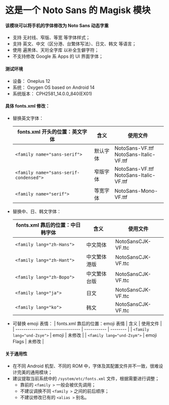 # 这是一个 Noto Sans 的 Magisk 模块

#### 该模块可以将手机的字体修改为 Noto Sans 动态字重

- 支持 无衬线、窄版、等宽 等字体样式；
- 支持 英文、中文（区分港、台繁体写法）、日文、韩文 等语言；
- 使用 遍黑体、天珩全字库 以补全生僻字符；
- 不支持修改 Google 系 Apps 的 UI 界面字体；



#### 测试环境

- 设备： Oneplus 12
- 系统： Oxygen OS based on Android 14
- 系统版本： CPH2581_14.0.0_840(EX01)



#### 具体 fonts.xml 修改：

- 替换英文字体：

  | fonts.xml 开头的位置：英文字体         | 含义     | 使用文件                                   |
  | -------------------------------------- | -------- | ------------------------------------------ |
  | `<family name="sans-serif">`           | 默认字体 | NotoSans-VF.ttf<br/>NotoSans-Italic-VF.ttf |
  | `<family name="sans-serif-condensed">` | 窄版字体 | NotoSans-VF.ttf<br/>NotoSans-Italic-VF.ttf |
  | `<family name="serif">`                | 等宽字体 | NotoSans-Mono-VF.ttf                       |

- 替换中、日、韩文字体：

  | fonts.xml 靠后的位置：中日韩字体 | 含义         | 使用文件           |
  | -------------------------------- | ------------ | ------------------ |
  | `<family lang="zh-Hans">`        | 中文简体     | NotoSansCJK-VF.ttc |
  | `<family lang="zh-Hant">`        | 中文繁体港版 | NotoSansCJK-VF.ttc |
  | `<family lang="zh-Bopo">`        | 中文繁体台版 | NotoSansCJK-VF.ttc |
  | `<family lang="ja">`             | 日文         | NotoSansCJK-VF.ttc |
  | `<family lang="ko">`             | 韩文         | NotoSansCJK-VF.ttc |

- 可替换 emoji 表情：
  | fonts.xml 靠后的位置：emoji 表情 | 含义        | 使用文件 |
  | -------------------------------- | ----------- | -------- |
  | `<family lang="und-Zsye">`       | emoji       | 未修改   |
  | `<family lang="und-Zsym">`       | emoji Flags | 未修改   |



#### 关于通用性

- 在不同 Android 机型、不同的 ROM 中，字体及其配置文件并不一致，很难设计完美的通用模块；
- 建议提取当前系统中的 `/system/etc/fonts.xml` 文件，根据需要进行调整；
  - 靠前的 `<family >` 一般会被优先调用；
  - 不建议调换不同 `<family >` 之间的前后顺序；
  - 不建议修改已有的 `<alias >` 别名。
